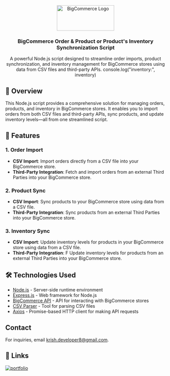 <div align="center">
  <a href="https://www.bigcommerce.com/">
    <img src="https://storage.googleapis.com/s.mkswft.com/RmlsZTphZDI0ZGJmZC0zNDExLTRjZTctOGJiZC01NDJkYzgyOTg1ZmQ=/bc-logo-dark.svg" alt="BigCommerce Logo" width="180" height="80">
  </a>
  <h3 align="center">BigCommerce Order & Product or Product's Inventory Synchronization Script</h3>
  <p align="center">
    A powerful Node.js script designed to streamline order imports, product synchronization, and inventory management for BigCommerce stores using data from CSV files and third-party APIs.
    console.log("inventory:", inventory)
  </p>
</div>

## 📖 Overview

This Node.js script provides a comprehensive solution for managing orders, products, and inventory in BigCommerce stores. It enables you to import orders from both CSV files and third-party APIs, sync products, and update inventory levels—all from one streamlined script.

## 🚀 Features

### 1. Order Import

- **CSV Import**: Import orders directly from a CSV file into your BigCommerce store.
- **Third-Party  Integration**: Fetch and import orders from an external Third Parties into your BigCommerce store.

### 2. Product Sync

- **CSV Import**: Sync products to your BigCommerce store using data from a CSV file.
- **Third-Party  Integration**: Sync products from an external Third Parties into your BigCommerce store.

### 3. Inventory Sync

- **CSV Import**: Update inventory levels for products in your BigCommerce store using data from a CSV file.
- **Third-Party  Integration**: F Update inventory levels for products from an external Third Parties into your BigCommerce store.

## 🛠️ Technologies Used

- [Node.js](https://nodejs.org) - Server-side runtime environment
- [Express.js](https://expressjs.com) - Web framework for Node.js
- [BigCommerce API](https://developer.bigcommerce.com/api-docs) - API for interacting with BigCommerce stores
- [CSV Parser](https://www.npmjs.com/package/csv-parser) - Tool for parsing CSV files
- [Axios](https://axios-http.com/) - Promise-based HTTP client for making API requests




## Contact

For inquiries, email [krish.developer8@gmail.com](mailto:krish.developer8@gmail.com).

## 🔗 Links

[![portfolio](https://img.shields.io/badge/my_portfolio-000?style=for-the-badge&logo=ko-fi&logoColor=white)](https://github.com/krish-developer)
